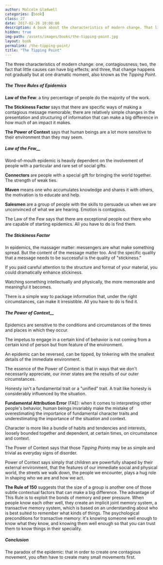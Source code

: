 ```yaml
---
author: Malcolm Gladwell
categories: [book]
class: 27
date: 2017-02-26 10:00:00
description: A book about the characteristics of modern change. That little changes can have big effects. The dramatic moment this happens is known as the Tipping Point. This books talks about how the Three Rules of Epidemic is used to explain modern changes in society.
hidden: true
img-path: /assets/images/books/the-tipping-point.jpg
layout: book
permalink: /the-tipping-point/
title: "The Tipping Point"
---
```


The three characteristics of modern change: one, contagiousness; two, the fact that little causes can have big effects; and three, that change happens not gradually but at one dramatic moment, also known as the _Tipping Point_.

##### The Three Rules of Epidemics

__Law of the Few__: a tiny percentage of people do the majority of the work.

__The Stickiness Factor__ says that there are specific ways of making a contagious message memorable; there are relatively simple changes in the presentation and structuring of information that can make a big difference in how much of an impact it makes.

__The Power of Context__ says that human beings are a lot more sensitive to their environment than they may seem.


##### Law of the Few__

Word-of-mouth epidemic is heavily dependent on the involvement of people with a particular and rare set of social gifts.

__Connectors__ are people with a special gift for bringing the world together. The strength of weak ties.

__Maven__ means one who accumulates knowledge and shares it with others, the motivation is to educate and help.

__Salesmen__ are a group of people with the skills to persuade us when we are unconvinced of what we are hearing. Emotion is contagious.

The Law of the Few says that there are exceptional people out there who are capable of starting epidemics. All you have to do is find them.

##### The Stickiness Factor

In epidemics, the massager matter: messengers are what make something spread. But the content of the message matter too. And the specific quality that a message needs to be successful is the quality of "stickiness."

If you paid careful attention to the structure and format of your material, you could dramatically enhance stickiness.

Watching something intellectually and physically, the more memorable and meaningful it becomes.

There is a simple way to package information that, under the right circumstances, can make it irresistible. All you have to do is find it.

##### The Power of Context__

Epidemics are sensitive to the conditions and circumstances of the times and places in which they occur.

The impetus to engage in a certain kind of behavior is not coming from a certain kind of person but from feature of the environment.

An epidemic can be reversed, can be tipped, by tinkering with the smallest details of the immediate environment.

The essence of the Power of Context is that in ways that we don't necessarily appreciate, our inner states are the results of our outer circumstances.

Honesty isn't a fundamental trait or a "unified" trait. A trait like honesty is considerably influenced by the situation.

__Fundamental Attribution Error__ (FAE): when it comes to interpreting other people's behavior, human beings invariably make the mistake of overestimating the importance of fundamental character traits and underestimating the importance of the situation and context.

Character is more like a bundle of habits and tendencies and interests, loosely bounded together and dependent, at certain times, on circumstance and context.

The Power of Context says that those _Tipping Points_ may be as simple and trivial as everyday signs of disorder.

Power of Context says simply that children are powerfully shaped by their external environment, that the features of our immediate social and physical world, the streets we walk down, the people we encounter, plays a hug role in shaping who we are and how we act.

__The Rule of 150__ suggests that the size of a group is another one of those subtle contextual factors that can make a big difference. The advantage of This Rule is to exploit the bonds of memory and peer pressure. When people know each other well, they create an implicit joint memory system, a transactive memory system, which is based on an understanding about who is best suited to remember what kinds of things. The psychological preconditions for transactive memory: it's knowing someone well enough to know what they know, and knowing them well enough so that you can trust them to know things in their speciality.

##### Conclusion

The paradox of the epidemic: that in order to create one contagious movement, you often have to create many small movements first.